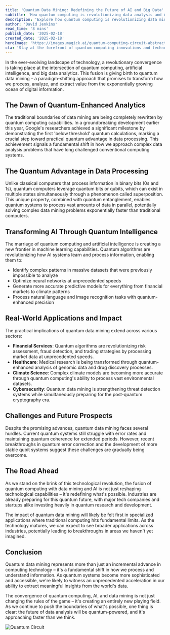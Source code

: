 ```yaml
---
title: 'Quantum Data Mining: Redefining the Future of AI and Big Data'
subtitle: 'How quantum computing is revolutionizing data analysis and AI capabilities'
description: 'Explore how quantum computing is revolutionizing data mining and AI capabilities, enabling unprecedented processing power and insights across industries from finance to healthcare. Learn about the latest breakthroughs in quantum-enhanced analytics and their impact on the future of technology.'
author: 'David Jenkins'
read_time: '8 mins'
publish_date: '2025-02-18'
created_date: '2025-02-18'
heroImage: 'https://images.magick.ai/quantum-computing-circuit-abstract.jpg'
cta: 'Stay at the forefront of quantum computing innovations and technological breakthroughs. Follow us on LinkedIn for daily updates on the latest developments in quantum data mining and AI advancement.'
---
```


In the ever-evolving landscape of technology, a revolutionary convergence is taking place at the intersection of quantum computing, artificial intelligence, and big data analytics. This fusion is giving birth to quantum data mining – a paradigm-shifting approach that promises to transform how we process, analyze, and extract value from the exponentially growing ocean of digital information.

## The Dawn of Quantum-Enhanced Analytics

The traditional boundaries of data mining are being completely rewritten by quantum computing capabilities. In a groundbreaking development earlier this year, Google's researchers achieved a significant milestone by demonstrating the first 'below threshold' quantum calculations, marking a crucial step toward practical quantum advantage in data processing. This achievement signals a fundamental shift in how we approach complex data analysis problems that have long challenged conventional computing systems.

## The Quantum Advantage in Data Processing

Unlike classical computers that process information in binary bits (0s and 1s), quantum computers leverage quantum bits or qubits, which can exist in multiple states simultaneously through a phenomenon called superposition. This unique property, combined with quantum entanglement, enables quantum systems to process vast amounts of data in parallel, potentially solving complex data mining problems exponentially faster than traditional computers.

## Transforming AI Through Quantum Intelligence

The marriage of quantum computing and artificial intelligence is creating a new frontier in machine learning capabilities. Quantum algorithms are revolutionizing how AI systems learn and process information, enabling them to:

- Identify complex patterns in massive datasets that were previously impossible to analyze
- Optimize neural networks at unprecedented speeds
- Generate more accurate predictive models for everything from financial markets to climate patterns
- Process natural language and image recognition tasks with quantum-enhanced precision

## Real-World Applications and Impact

The practical implications of quantum data mining extend across various sectors:

- **Financial Services**: Quantum algorithms are revolutionizing risk assessment, fraud detection, and trading strategies by processing market data at unprecedented speeds.
- **Healthcare**: Medical research is being transformed through quantum-enhanced analysis of genomic data and drug discovery processes.
- **Climate Science**: Complex climate models are becoming more accurate through quantum computing's ability to process vast environmental datasets.
- **Cybersecurity**: Quantum data mining is strengthening threat detection systems while simultaneously preparing for the post-quantum cryptography era.

## Challenges and Future Prospects

Despite the promising advances, quantum data mining faces several hurdles. Current quantum systems still struggle with error rates and maintaining quantum coherence for extended periods. However, recent breakthroughs in quantum error correction and the development of more stable qubit systems suggest these challenges are gradually being overcome.

## The Road Ahead

As we stand on the brink of this technological revolution, the fusion of quantum computing with data mining and AI is not just reshaping technological capabilities – it's redefining what's possible. Industries are already preparing for this quantum future, with major tech companies and startups alike investing heavily in quantum research and development.

The impact of quantum data mining will likely be felt first in specialized applications where traditional computing hits fundamental limits. As the technology matures, we can expect to see broader applications across industries, potentially leading to breakthroughs in areas we haven't yet imagined.

## Conclusion

Quantum data mining represents more than just an incremental advance in computing technology – it's a fundamental shift in how we process and understand information. As quantum systems become more sophisticated and accessible, we're likely to witness an unprecedented acceleration in our ability to extract meaningful insights from the world's data.

The convergence of quantum computing, AI, and data mining is not just changing the rules of the game – it's creating an entirely new playing field. As we continue to push the boundaries of what's possible, one thing is clear: the future of data analysis will be quantum-powered, and it's approaching faster than we think.

![Quantum Circuit](https://images.magick.ai/quantum-algorithm-illustration.jpg)